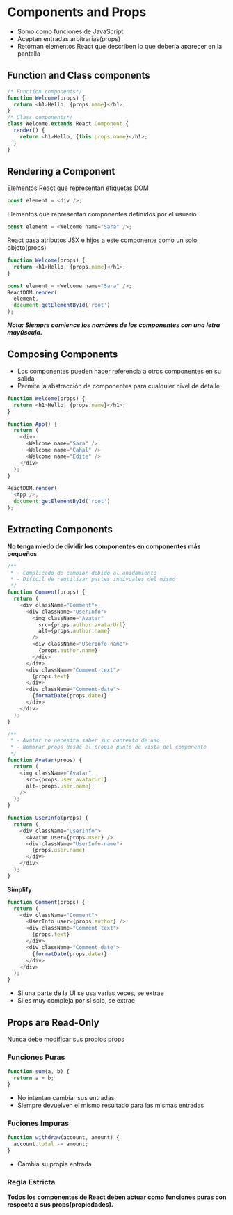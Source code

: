 # Components and Props
- Somo como funciones de JavaScript
- Aceptan entradas arbitrarias(props)
- Retornan elementos React que describen lo que debería aparecer en la pantalla

## Function and Class components
```javascript
/* Function components*/
function Welcome(props) {
  return <h1>Hello, {props.name}</h1>;
}
/* Class components*/
class Welcome extends React.Component {
  render() {
    return <h1>Hello, {this.props.name}</h1>;
  }
}
```
## Rendering a Component
Elementos React que representan etiquetas DOM
```javascript 
const element = <div />;
```
Elementos que representan componentes definidos por el usuario
```javascript
const element = <Welcome name="Sara" />;
```
React pasa atributos JSX e hijos a este componente como un solo objeto(props)
```javascript
function Welcome(props) {
  return <h1>Hello, {props.name}</h1>;
}

const element = <Welcome name="Sara" />;
ReactDOM.render(
  element,
  document.getElementById('root')
);
```
**_Nota: Siempre comience los nombres de los componentes con una letra mayúscula._**
## Composing Components
- Los componentes pueden hacer referencia a otros componentes en su salida
- Permite la abstracción de componentes para cualquier nivel de detalle
```javascript
function Welcome(props) {
  return <h1>Hello, {props.name}</h1>;
}

function App() {
  return (
    <div>
      <Welcome name="Sara" />
      <Welcome name="Cahal" />
      <Welcome name="Edite" />
    </div>
  );
}

ReactDOM.render(
  <App />,
  document.getElementById('root')
);
```
## Extracting Components
**No tenga miedo de dividir los componentes en componentes más pequeños**
```javascript
/**
 * - Complicado de cambiar debido al anidamiento
 * - Dificil de reutilizar partes indivuales del mismo
 */
function Comment(props) {
  return (
    <div className="Comment">
      <div className="UserInfo">
        <img className="Avatar"
          src={props.author.avatarUrl}
          alt={props.author.name}
        />
        <div className="UserInfo-name">
          {props.author.name}
        </div>
      </div>
      <div className="Comment-text">
        {props.text}
      </div>
      <div className="Comment-date">
        {formatDate(props.date)}
      </div>
    </div>
  );
}
```
```javascript
/**
 * - Avatar no necesita saber suc contexto de uso
 * - Nombrar props desde el propio punto de vista del componente
 */
function Avatar(props) {
  return (
    <img className="Avatar"
      src={props.user.avatarUrl}
      alt={props.user.name}
    />
  );
}
```
```javascript
function UserInfo(props) {
  return (
    <div className="UserInfo">
      <Avatar user={props.user} />
      <div className="UserInfo-name">
        {props.user.name}
      </div>
    </div>
  );
}
```
**Simplify**
```javascript
function Comment(props) {
  return (
    <div className="Comment">
      <UserInfo user={props.author} />
      <div className="Comment-text">
        {props.text}
      </div>
      <div className="Comment-date">
        {formatDate(props.date)}
      </div>
    </div>
  );
}
```
- Si una parte de la UI se usa varias veces, se extrae
- Si es muy compleja por sí solo, se extrae

## Props are Read-Only
Nunca debe modificar sus propios props
### Funciones Puras
```javascript
function sum(a, b) {
  return a + b;
}
```
- No intentan cambiar sus entradas
- Siempre devuelven el mismo resultado para las mismas entradas
### Fuciones Impuras
```javascript
function withdraw(account, amount) {
  account.total -= amount;
}
```
- Cambia su propia entrada

### Regla Estricta
**Todos los componentes de React deben actuar como funciones puras con
respecto a sus props(propiedades).**
